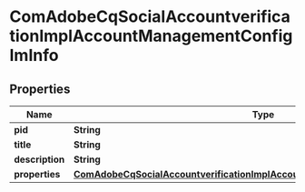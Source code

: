
# ComAdobeCqSocialAccountverificationImplAccountManagementConfigImInfo

## Properties
Name | Type | Description | Notes
------------ | ------------- | ------------- | -------------
**pid** | **String** |  |  [optional]
**title** | **String** |  |  [optional]
**description** | **String** |  |  [optional]
**properties** | [**ComAdobeCqSocialAccountverificationImplAccountManagementConfigImProperties**](ComAdobeCqSocialAccountverificationImplAccountManagementConfigImProperties.md) |  |  [optional]



